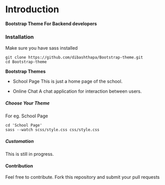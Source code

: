 # Introduction
**Bootstrap Theme For Backend developers**


### Installation
Make sure you have sass installed
```
git clone https://github.com/dibashthapa/Bootstrap-theme.git
cd Bootstrap-theme

```

**Bootstrap Themes**
- School Page
This is just a home page of the school.

- Online Chat
A chat application for interaction between users.

##### Choose Your Theme
For eg. School Page


```
cd 'School Page'
sass --watch scss/style.css css/style.css
```

##### Customation
This is still in progress.

#### Contribution
Feel free to contribute.
Fork this repository and submit your pull requests
